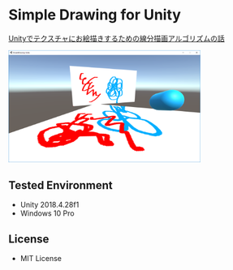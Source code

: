 # Simple Drawing for Unity

[Unityでテクスチャにお絵描きするための線分描画アルゴリズムの話 ](https://speakerdeck.com/sotanmochi/line-drawing-algorithm-using-fragment-shader)

<img src="Assets/SimpleDrawing/Images/SimpleDrawing.png" width="75%">

## Tested Environment
- Unity 2018.4.28f1
- Windows 10 Pro

## License
- MIT License
